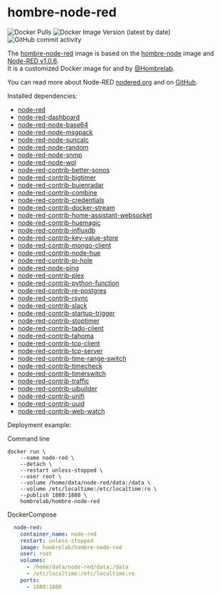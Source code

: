 # hombre-node-red
![Docker Pulls](https://img.shields.io/docker/pulls/hombrelab/hombre-node-red) ![Docker Image Version (latest by date)](https://img.shields.io/docker/v/hombrelab/hombre-node-red) ![GitHub commit activity](https://img.shields.io/github/last-commit/hombrelab/hombre-node-red)

The [hombre-node-red](https://hub.docker.com/repository/docker/hombrelab/hombre-node-red) image is based on the [hombre-node](https://hub.docker.com/repository/docker/hombrelab/hombre-node) image and [Node-RED v1.0.6](https://nodered.org/).  
It is a customized Docker image for and by [@Hombrelab](me@hombrelab.com).

You can read more about Node-RED [nodered.org](https://nodered.org/) and on [GitHub](https://github.com/node-red).

Installed dependencies:
- [node-red](https://nodered.org)  
- [node-red-dashboard](https://flows.nodered.org/node/node-red-dashboard)  
- [node-red-node-base64](https://flows.nodered.org/node/node-red-node-base64)  
- [node-red-node-msgpack](https://flows.nodered.org/node/node-red-node-msgpack)  
- [node-red-node-suncalc](https://flows.nodered.org/node/node-red-node-suncalc)  
- [node-red-node-random](https://flows.nodered.org/node/node-red-node-random)    
- [node-red-node-snmp](https://flows.nodered.org/node/node-red-node-snmp)  
- [node-red-node-wol](https://flows.nodered.org/node/node-red-node-wol)    
- [node-red-contrib-better-sonos](https://flows.nodered.org/node/node-red-contrib-better-sonos)  
- [node-red-contrib-bigtimer](https://flows.nodered.org/node/node-red-contrib-bigtimer)  
- [node-red-contrib-buienradar](https://flows.nodered.org/node/node-red-contrib-buienradar)  
- [node-red-contrib-combine](https://flows.nodered.org/node/node-red-contrib-combine)  
- [node-red-contrib-credentials](https://flows.nodered.org/node/node-red-contrib-credentials)  
- [node-red-contrib-docker-stream](https://flows.nodered.org/node/node-red-contrib-docker-stream)  
- [node-red-contrib-home-assistant-websocket](https://flows.nodered.org/node/node-red-contrib-home-assistant-websocket)  
- [node-red-contrib-huemagic](https://flows.nodered.org/node-red-contrib-huemagic)
- [node-red-contrib-influxdb](https://flows.nodered.org/node/node-red-contrib-influxdb)  
- [node-red-contrib-key-value-store](https://flows.nodered.org/node/node-red-contrib-key-value-store)  
- [node-red-contrib-mongo-client](https://flows.nodered.org/node/node-red-contrib-mongo-client)  
- [node-red-contrib-node-hue](https://flows.nodered.org/node/node-red-contrib-node-hue)  
- [node-red-contrib-pi-hole](https://flows.nodered.org/node/node-red-contrib-pi-hole)  
- [node-red-node-ping](https://flows.nodered.org/node/node-red-node-ping)
- [node-red-contrib-plex](https://flows.nodered.org/node/node-red-contrib-plex)  
- [node-red-contrib-python-function](https://flows.nodered.org/node/node-red-contrib-python-function)
- [node-red-contrib-re-postgres](https://flows.nodered.org/node/node-red-contrib-re-postgres)  
- [node-red-contrib-rsync](https://flows.nodered.org/node/node-red-contrib-rsync)
- [node-red-contrib-slack](https://flows.nodered.org/node/node-red-contrib-slack)  
- [node-red-contrib-startup-trigger](https://flows.nodered.org/node/node-red-contrib-startup-trigger)  
- [node-red-contrib-stoptimer](https://flows.nodered.org/node/node-red-contrib-stoptimer)  
- [node-red-contrib-tado-client](https://flows.nodered.org/node/node-red-contrib-tado-client)  
- [node-red-contrib-tahoma](https://flows.nodered.org/node/node-red-contrib-tahoma)
- [node-red-contrib-tcp-client](https://flows.nodered.org/node/node-red-contrib-tcp-client)  
- [node-red-contrib-tcp-server](https://flows.nodered.org/node/node-red-contrib-tcp-server)  
- [node-red-contrib-time-range-switch](https://flows.nodered.org/node/node-red-contrib-time-range-switch)  
- [node-red-contrib-timecheck](https://flows.nodered.org/node/node-red-contrib-timecheck)  
- [node-red-contrib-timerswitch](https://flows.nodered.org/node/node-red-contrib-timerswitch)  
- [node-red-contrib-traffic](https://flows.nodered.org/node/node-red-contrib-traffic)  
- [node-red-contrib-uibuilder](https://flows.nodered.org/node/node-red-contrib-uibuilder)  
- [node-red-contrib-unifi](https://flows.nodered.org/node/node-red-contrib-unifi)  
- [node-red-contrib-uuid](https://flows.nodered.org/node/node-red-contrib-uuid)  
- [node-red-contrib-web-watch](https://flows.nodered.org/node/node-red-contrib-web-watch)

Deployment example:

Command line
```shell script
docker run \
    --name node-red \
    --detach \
    --restart unless-stopped \
    --user root \
    --volume /home/data/node-red/data:/data \
    --volume /etc/localtime:/etc/localtime:ro \
    --publish 1880:1880 \
    hombrelab/hombre-node-red
```

DockerCompose
```yaml
  node-red:
    container_name: node-red
    restart: unless-stopped
    image: hombrelab/hombre-node-red
    user: root
    volumes:
      - /home/data/node-red/data:/data
      - /etc/localtime:/etc/localtime:ro
    ports:
      - 1880:1880
```